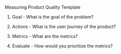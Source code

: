 Measuring Product Quality Template

1. Goal - What is the goal of the problem?


2. Actions - What is the user journey of the product?


3. Metrics - What are the metrics?


4. Evaluate - How would you prioritize the metrics?






